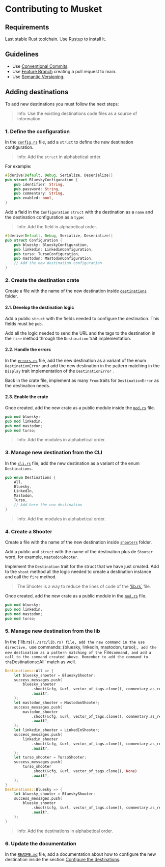# Contributing to Musket

## Requirements
Last stable Rust toolchain. Use [Rustup](https://rustup.rs/) to install it.

## Guidelines

* Use [Conventional Commits](https://www.conventionalcommits.org/).
* Use [Feature Branch](https://www.atlassian.com/git/tutorials/comparing-workflows/feature-branch-workflow) creating a pull request to main.
* Use [Semantic Versioning](https://semver.org/).

## Adding destinations

To add new destinations you must follow the next steps:

> Info: Use the existing destinations code files as a source of information.

### 1. Define the configuration

In the [`config.rs`](./src/config.rs) file, add a `struct` to define the new destination configuration.

> Info: Add the `struct` in alphabetical order.

For example:

```rust
#[derive(Default, Debug, Serialize, Deserialize)]
pub struct BlueskyConfiguration {
    pub identifier: String,
    pub password: String,
    pub commentary: String,
    pub enabled: bool,
}
```

Add a field in the `Configuration` `struct` with the destination as a `name` and the destination configuration as a `type`:

> Info: Add the field in alphabetical order.

```rust
#[derive(Default, Debug, Serialize, Deserialize)]
pub struct Configuration {
    pub bluesky: BlueskyConfiguration,
    pub linkedin: LinkedinConfiguration,
    pub turso: TursoConfiguration,
    pub mastodon: MastodonConfiguration,
    // Add the new destination configuration
}
```

### 2. Create the destination crate

Create a file with the name of the new destination inside [`destinations`](./src/destinations/) folder. 

#### 2.1. Develop the destination logic

Add a public `struct` with the fields needed to configure the destination. This fields must be `pub`.

Add all the logic needed to send the URL and the tags to the destination in the `fire` method through the `Destination` trait implementation.

#### 2.2. Handle the errors

In the [`errors.rs`](./src/destinations/errors.rs) file, add the new destination as a variant of the enum `DestinationError` and add the new destination in the pattern matching in the `Display` trait implementation of the `DestinationError` .

Back in the crate file, implement as many `From` traits for `DestinationError` as the destination needs.

#### 2.3. Enable the crate

Once created, add the new crate as a public module inside the [`mod.rs`](./src/destinations/mod.rs) file.

```rust
pub mod bluesky;
pub mod linkedin;
pub mod mastodon;
pub mod turso;
```
> Info: Add the modules in alphabetical order.

### 3. Manage new destination from the CLI

In the [`cli.rs`](./src/cli.rs) file, add the new destination as a variant of the enum `Destinations`.

```rust
pub enum Destinations {
    All,
    Bluesky,
    LinkedIn,
    Mastodon,
    Turso,
    // Add here the new destination
}
```

> Info: Add the modules in alphabetical order.

### 4. Create a Shooter

Create a file with the name of the new destination inside [`shooters`](./src/commands/) folder. 

Add a public unit `struct` with the name of the destination plus de `Shooter` word, for example, `MastodonShooter`.

Implement the `Destination` trait for the struct that we have just created. Add to the `shoot` method all the logic needed to create a destination instance and call the `fire` method.

> The Shooter is a way to reduce the lines of code of the ['lib.rs`](./src/lib.rs) file.

Once created, add the new crate as a public module in the [`mod.rs`](./src/shooters/mod.rs) file.

```rust
pub mod bluesky;
pub mod linkedin;
pub mod mastodon;
pub mod turso;
```

### 5. Manage new destination from the lib

In the ['lib.rs`](./src/lib.rs) file, add the new command in the use directive, `use commands::{bluesky, linkedin, mastodon, turso};`, add the new destination as a pattern matching of the `Fire` command, and add a call to the command created above. Remember to add the command to the `Destinations::All` match as well.

```rust
Destinations::All => {
    let bluesky_shooter = BlueskyShooter;
    success_messages.push(
        bluesky_shooter
            .shoot(&cfg, &url, vector_of_tags.clone(), commentary.as_ref())
            .await?,
    );
    let mastodon_shooter = MastodonShooter;
    success_messages.push(
        mastodon_shooter
            .shoot(&cfg, &url, vector_of_tags.clone(), commentary.as_ref())
            .await?,
    );
    let linkedin_shooter = LinkedInShooter;
    success_messages.push(
        linkedin_shooter
            .shoot(&cfg, &url, vector_of_tags.clone(), commentary.as_ref())
            .await?,
    );
    let turso_shooter = TursoShooter;
    success_messages.push(
        turso_shooter
            .shoot(&cfg, &url, vector_of_tags.clone(), None)
            .await?,
    );
}
Destinations::Bluesky => {
    let bluesky_shooter = BlueskyShooter;
    success_messages.push(
        bluesky_shooter
            .shoot(&cfg, &url, vector_of_tags.clone(), commentary.as_ref())
            .await?,
    );
}
```

> Info: Add the destinations in alphabetical order.

### 6. Update the documentation

In the [`README.md`](./README.md) file, add a documentation about how to configure the new destination inside the section [Configure the destinations](./README.md#3--configure-the-destinations).